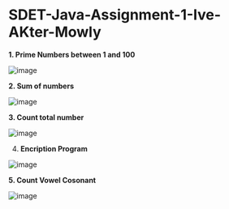 # SDET-Java-Assignment-1-Ive-AKter-Mowly

**1. Prime Numbers between 1 and 100**

![image](https://user-images.githubusercontent.com/73609232/222894622-c805da92-7f3b-41cb-b3cb-1adb4ce4cc4d.png)

**2. Sum of numbers**

![image](https://user-images.githubusercontent.com/73609232/222894701-3b93121c-81a4-479a-8ead-81919ba4caca.png)

**3. Count total number**

![image](https://user-images.githubusercontent.com/73609232/222894768-9d52a310-abae-424c-857d-d45aa938d40e.png)


4. **Encription Program**

![image](https://user-images.githubusercontent.com/73609232/222894817-caf5f8cb-ae38-4ee4-9054-1a49b0982f1c.png)


**5. Count Vowel Cosonant**

![image](https://user-images.githubusercontent.com/73609232/222894867-c1a4132f-bfd2-43fc-ae3a-e2268217249d.png)
